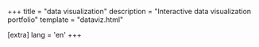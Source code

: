 +++
title = "data visualization"
description = "Interactive data visualization portfolio"
template = "dataviz.html"

[extra]
lang = 'en'
+++
